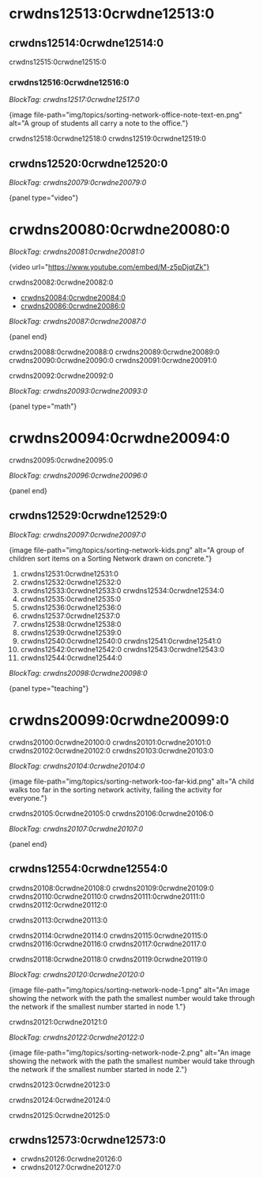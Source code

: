 # crwdns12513:0crwdne12513:0

## crwdns12514:0crwdne12514:0

crwdns12515:0crwdne12515:0

### crwdns12516:0crwdne12516:0

*BlockTag: crwdns12517:0crwdne12517:0*

{image file-path="img/topics/sorting-network-office-note-text-en.png" alt="A group of students all carry a note to the office."}

crwdns12518:0crwdne12518:0 crwdns12519:0crwdne12519:0

## crwdns12520:0crwdne12520:0

*BlockTag: crwdns20079:0crwdne20079:0*

{panel type="video"}

# crwdns20080:0crwdne20080:0

*BlockTag: crwdns20081:0crwdne20081:0*

{video url="https://www.youtube.com/embed/M-z5pDjqtZk"}

crwdns20082:0crwdne20082:0

- [crwdns20084:0crwdne20084:0](https://www.youtube.com/watch?v=LOxfdsBBjKI)
- [crwdns20086:0crwdne20086:0](https://www.youtube.com/watch?v=30WcPnvfiKE)

*BlockTag: crwdns20087:0crwdne20087:0*

{panel end}

crwdns20088:0crwdne20088:0 crwdns20089:0crwdne20089:0 crwdns20090:0crwdne20090:0 crwdns20091:0crwdne20091:0

crwdns20092:0crwdne20092:0

*BlockTag: crwdns20093:0crwdne20093:0*

{panel type="math"}

# crwdns20094:0crwdne20094:0

crwdns20095:0crwdne20095:0

*BlockTag: crwdns20096:0crwdne20096:0*

{panel end}

## crwdns12529:0crwdne12529:0

*BlockTag: crwdns20097:0crwdne20097:0*

{image file-path="img/topics/sorting-network-kids.png" alt="A group of children sort items on a Sorting Network drawn on concrete."}

1. crwdns12531:0crwdne12531:0
2. crwdns12532:0crwdne12532:0
3. crwdns12533:0crwdne12533:0 crwdns12534:0crwdne12534:0
4. crwdns12535:0crwdne12535:0
5. crwdns12536:0crwdne12536:0
6. crwdns12537:0crwdne12537:0
7. crwdns12538:0crwdne12538:0
8. crwdns12539:0crwdne12539:0
9. crwdns12540:0crwdne12540:0 crwdns12541:0crwdne12541:0
10. crwdns12542:0crwdne12542:0 crwdns12543:0crwdne12543:0
11. crwdns12544:0crwdne12544:0

*BlockTag: crwdns20098:0crwdne20098:0*

{panel type="teaching"}

# crwdns20099:0crwdne20099:0

crwdns20100:0crwdne20100:0 crwdns20101:0crwdne20101:0 crwdns20102:0crwdne20102:0 crwdns20103:0crwdne20103:0

*BlockTag: crwdns20104:0crwdne20104:0*

{image file-path="img/topics/sorting-network-too-far-kid.png" alt="A child walks too far in the sorting network activity, failing the activity for everyone."}

crwdns20105:0crwdne20105:0 crwdns20106:0crwdne20106:0

*BlockTag: crwdns20107:0crwdne20107:0*

{panel end}

## crwdns12554:0crwdne12554:0

crwdns20108:0crwdne20108:0 crwdns20109:0crwdne20109:0 crwdns20110:0crwdne20110:0 crwdns20111:0crwdne20111:0 crwdns20112:0crwdne20112:0

crwdns20113:0crwdne20113:0

crwdns20114:0crwdne20114:0 crwdns20115:0crwdne20115:0 crwdns20116:0crwdne20116:0 crwdns20117:0crwdne20117:0

crwdns20118:0crwdne20118:0 crwdns20119:0crwdne20119:0

*BlockTag: crwdns20120:0crwdne20120:0*

{image file-path="img/topics/sorting-network-node-1.png" alt="An image showing the network with the path the smallest number would take through the network if the smallest number started in node 1."}

crwdns20121:0crwdne20121:0

*BlockTag: crwdns20122:0crwdne20122:0*

{image file-path="img/topics/sorting-network-node-2.png" alt="An image showing the network with the path the smallest number would take through the network if the smallest number started in node 2."}

crwdns20123:0crwdne20123:0

crwdns20124:0crwdne20124:0

crwdns20125:0crwdne20125:0

## crwdns12573:0crwdne12573:0

- crwdns20126:0crwdne20126:0
- crwdns20127:0crwdne20127:0